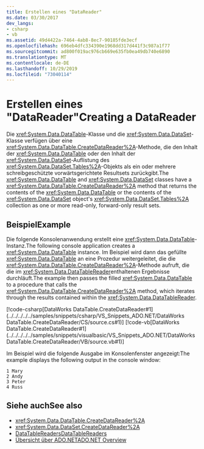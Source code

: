 ```yaml
---
title: Erstellen eines "DataReader"
ms.date: 03/30/2017
dev_langs:
- csharp
- vb
ms.assetid: 49d4422a-7464-4ab8-8ec7-90185fde3ecf
ms.openlocfilehash: 696eb4dfc334390e1968dd317d441f3c987a1f77
ms.sourcegitcommit: ad800f019ac976cb669e635fb0ea49db740e6890
ms.translationtype: MT
ms.contentlocale: de-DE
ms.lasthandoff: 10/29/2019
ms.locfileid: "73040114"
---
```

# <a name="creating-a-datareader"></a><span data-ttu-id="e35ba-102">Erstellen eines "DataReader"</span><span class="sxs-lookup"><span data-stu-id="e35ba-102">Creating a DataReader</span></span>
<span data-ttu-id="e35ba-103">Die <xref:System.Data.DataTable>-Klasse und die <xref:System.Data.DataSet>-Klasse verfügen über eine <xref:System.Data.DataTable.CreateDataReader%2A>-Methode, die den Inhalt der <xref:System.Data.DataTable> oder den Inhalt der <xref:System.Data.DataSet>-Auflistung des <xref:System.Data.DataSet.Tables%2A>-Objekts als ein oder mehrere schreibgeschützte vorwärtsgerichtete Resultsets zurückgibt.</span><span class="sxs-lookup"><span data-stu-id="e35ba-103">The <xref:System.Data.DataTable> and <xref:System.Data.DataSet> classes have a <xref:System.Data.DataTable.CreateDataReader%2A> method that returns the contents of the <xref:System.Data.DataTable> or the contents of the <xref:System.Data.DataSet> object's <xref:System.Data.DataSet.Tables%2A> collection as one or more read-only, forward-only result sets.</span></span>  
  
## <a name="example"></a><span data-ttu-id="e35ba-104">Beispiel</span><span class="sxs-lookup"><span data-stu-id="e35ba-104">Example</span></span>  
 <span data-ttu-id="e35ba-105">Die folgende Konsolenanwendung erstellt eine <xref:System.Data.DataTable>-Instanz.</span><span class="sxs-lookup"><span data-stu-id="e35ba-105">The following console application creates a <xref:System.Data.DataTable> instance.</span></span> <span data-ttu-id="e35ba-106">Im Beispiel wird dann das gefüllte <xref:System.Data.DataTable> an eine Prozedur weitergeleitet, die die <xref:System.Data.DataTable.CreateDataReader%2A>-Methode aufruft, die die im <xref:System.Data.DataTableReader>enthaltenen Ergebnisse durchläuft.</span><span class="sxs-lookup"><span data-stu-id="e35ba-106">The example then passes the filled <xref:System.Data.DataTable> to a procedure that calls the <xref:System.Data.DataTable.CreateDataReader%2A> method, which iterates through the results contained within the <xref:System.Data.DataTableReader>.</span></span>  
  
 [!code-csharp[DataWorks DataTable.CreateDataReader#1](../../../../../samples/snippets/csharp/VS_Snippets_ADO.NET/DataWorks DataTable.CreateDataReader/CS/source.cs#1)]
 [!code-vb[DataWorks DataTable.CreateDataReader#1](../../../../../samples/snippets/visualbasic/VS_Snippets_ADO.NET/DataWorks DataTable.CreateDataReader/VB/source.vb#1)]  
  
 <span data-ttu-id="e35ba-107">Im Beispiel wird die folgende Ausgabe im Konsolenfenster angezeigt:</span><span class="sxs-lookup"><span data-stu-id="e35ba-107">The example displays the following output in the console window:</span></span>  
  
```output  
1 Mary  
2 Andy  
3 Peter  
4 Russ  
```  
  
## <a name="see-also"></a><span data-ttu-id="e35ba-108">Siehe auch</span><span class="sxs-lookup"><span data-stu-id="e35ba-108">See also</span></span>

- <xref:System.Data.DataTable.CreateDataReader%2A>
- <xref:System.Data.DataSet.CreateDataReader%2A>
- [<span data-ttu-id="e35ba-109">DataTableReaders</span><span class="sxs-lookup"><span data-stu-id="e35ba-109">DataTableReaders</span></span>](datatablereaders.md)
- [<span data-ttu-id="e35ba-110">Übersicht über ADO.NET</span><span class="sxs-lookup"><span data-stu-id="e35ba-110">ADO.NET Overview</span></span>](../ado-net-overview.md)
